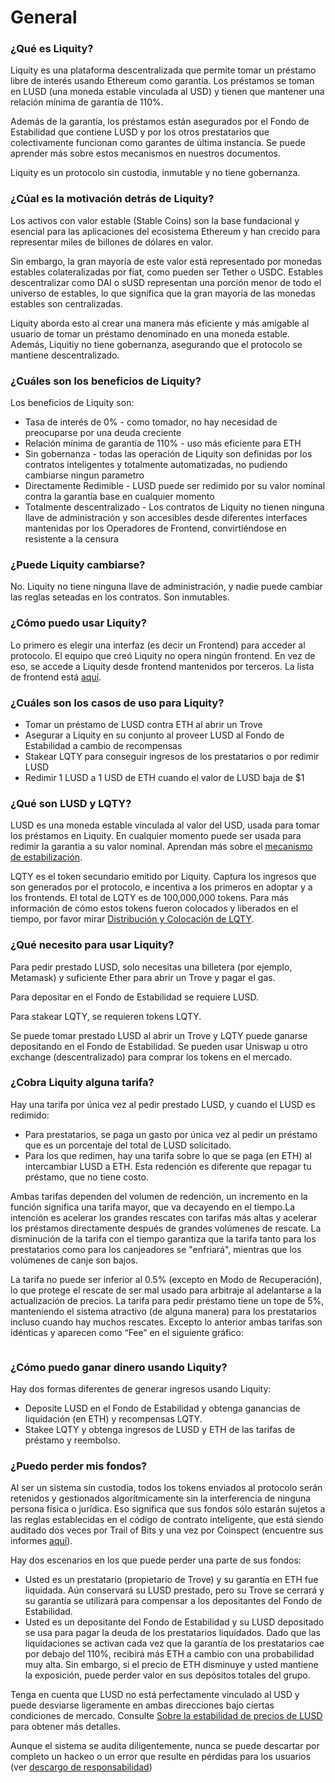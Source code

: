# General

### ¿Qué es Liquity?

Liquity es una plataforma descentralizada que permite tomar un préstamo libre de interés usando Ethereum como garantía. Los préstamos se toman en LUSD (una moneda estable vinculada al USD) y tienen que mantener una relación mínima de garantía de 110%.

Además de la garantía, los préstamos están asegurados por el Fondo de Estabilidad que contiene LUSD y por los otros prestatarios que colectivamente funcionan como garantes de última instancia. Se puede aprender más sobre estos mecanismos en nuestros documentos.

Liquity es un protocolo sin custodia, inmutable y no tiene gobernanza.

### ¿Cúal es la motivación detrás de Liquity?

Los activos con valor estable (Stable Coins) son la base fundacional y esencial para las aplicaciones del ecosistema Ethereum y han crecido para representar miles de billones de dólares en valor.

Sin embargo, la gran mayoría de este valor está representado por monedas estables colateralizadas por fiat, como pueden ser Tether o USDC. Estables descentralizar como DAI o sUSD representan una porción menor de todo el universo de estables, lo que significa que la gran mayoría de las monedas estables son centralizadas.

Liquity aborda esto al crear una manera más eficiente y más amigable al usuario de tomar un préstamo denominado en una moneda estable. Además, Liquitiy no tiene gobernanza, asegurando que el protocolo se mantiene descentralizado.

### ¿Cuáles son los beneficios de Liquity?

Los beneficios de Liquity son:

* Tasa de interés de 0% - como tomador, no hay necesidad de preocuparse por una deuda creciente
* Relación mínima de garantía de 110% - uso más eficiente para ETH
* Sin gobernanza - todas las operación de Liquity son definidas por los contratos inteligentes y totalmente automatizadas, no pudiendo cambiarse ningun parametro
* Directamente Redimible - LUSD puede ser redimido por su valor nominal contra la garantía base en cualquier momento
* Totalmente descentralizado - Los contratos de Liquity no tienen ninguna llave de administración y son accesibles desde diferentes interfaces mantenidas por los Operadores de Frontend, convirtiéndose en resistente a la censura

### ¿Puede Liquity cambiarse?

No. Liquity no tiene ninguna llave de administración, y nadie puede cambiar las reglas seteadas en los contratos. Son inmutables.

### ¿Cómo puedo usar Liquity?

Lo primero es elegir una interfaz (es decir un Frontend) para acceder al protocolo. El equipo que creó Liquity no opera ningún frontend. En vez de eso, se accede a Liquity desde frontend mantenidos por terceros. La lista de frontend está [aquí](https://www.liquity.org/frontend).

### ¿Cuáles son los casos de uso para Liquity?

* Tomar un préstamo de LUSD contra ETH al abrir un Trove
* Asegurar a Liquity en su conjunto al proveer LUSD al Fondo de Estabilidad a cambio de recompensas
* Stakear LQTY para conseguir ingresos de los prestatarios o por redimir LUSD
* Redimir 1 LUSD a 1 USD de ETH cuando el valor de LUSD baja de $1

### ¿Qué son LUSD y LQTY?

LUSD es una moneda estable vinculada al valor del USD, usada para tomar los préstamos en Liquity. En cualquier momento puede ser usada para redimir la garantia a su valor nominal. Aprendan más sobre el [mecanismo de estabilización](https://liquity.gitbook.io/spanish/faq/lusd-redenciones).&#x20;

LQTY es el token secundario emitido por Liquity. Captura los ingresos que son generados por el protocolo, e incentiva a los primeros en adoptar y a los frontends. El total de LQTY es de 100,000,000 tokens. Para más información de cómo estos tokens fueron colocados y liberados en el tiempo, por favor mirar [Distribución y Colocación de LQTY](https://liquity.gitbook.io/spanish/faq/recompensas-y-distribucion-de-lqty).

### ¿Qué necesito para usar Liquity?

Para pedir prestado LUSD, solo necesitas una billetera (por ejemplo, Metamask) y suficiente Ether para abrir un Trove y pagar el gas.

Para depositar en el Fondo de Estabilidad se requiere LUSD.

Para stakear LQTY, se requieren tokens LQTY.

Se puede tomar prestado LUSD al abrir un Trove y LQTY puede ganarse depositando en el Fondo de Estabilidad. Se pueden usar Uniswap u otro exchange (descentralizado) para comprar los tokens en el mercado.

### ¿Cobra Liquity alguna tarifa?

Hay una tarifa por única vez al pedir prestado LUSD, y cuando el LUSD es redimido:

* Para prestatarios, se paga un gasto por única vez al pedir un préstamo que es un porcentaje del total de LUSD solicitado.
* Para los que redimen, hay una tarifa sobre lo que se paga (en ETH) al intercambiar LUSD a ETH. Esta redención es diferente que repagar tu préstamo, que no tiene costo.

Ambas tarifas dependen del volumen de redención, un incremento en la función significa una tarifa mayor, que va decayendo en el tiempo.La intención es acelerar los grandes rescates con tarifas más altas y acelerar los préstamos directamente después de grandes volúmenes de rescate. La disminución de la tarifa con el tiempo garantiza que la tarifa tanto para los prestatarios como para los canjeadores se "enfriará", mientras que los volúmenes de canje son bajos.

La tarifa no puede ser inferior al 0.5% (excepto en Modo de Recuperación), lo que protege el rescate de ser mal usado para arbitraje al adelantarse a la actualización de precios. La tarifa para pedir préstamo tiene un tope de 5%, manteniendo el sistema atractivo (de alguna manera) para los prestatarios incluso cuando hay muchos rescates. Excepto lo anterior ambas tarifas son idénticas y aparecen como “Fee” en el siguiente gráfico:

<figure><img src="https://lh6.googleusercontent.com/8eBxyfBS7M-ca6cI5hJSbWFgvDMAs788__MXKYpXn2wi3KZ-gAbJvB5CZaBgpY1bmMlq3SRjmQDINr4quT0ay_rWH-DRZCs_BTGzSxj6PpKYrVfEzKS9firkDvpm35mXnkcj_OwkJsePKdRL-JtXzWmdMQX1mJMJO9xbHsjzuHCJjf7yBXQlOJC_lZhYfw" alt=""><figcaption></figcaption></figure>

### ¿Cómo puedo ganar dinero usando Liquity?

Hay dos formas diferentes de generar ingresos usando Liquity:

* Deposite LUSD en el Fondo de Estabilidad y obtenga ganancias de liquidación (en ETH) y recompensas LQTY.
* Stakee LQTY y obtenga ingresos de LUSD y ETH de las tarifas de préstamo y reembolso.

### ¿Puedo perder mis fondos?

Al ser un sistema sin custodia, todos los tokens enviados al protocolo serán retenidos y gestionados algorítmicamente sin la interferencia de ninguna persona física o jurídica. Eso significa que sus fondos sólo estarán sujetos a las reglas establecidas en el código de contrato inteligente, que está siendo auditado dos veces por Trail of Bits y una vez por Coinspect (encuentre sus informes [aquí](https://docs.liquity.org/documentation/resources)).

Hay dos escenarios en los que puede perder una parte de sus fondos:

* Usted es un prestatario (propietario de Trove) y su garantía en ETH fue liquidada. Aún conservará su LUSD prestado, pero su Trove se cerrará y su garantía se utilizará para compensar a los depositantes del Fondo de Estabilidad.
* Usted es un depositante del Fondo de Estabilidad y su LUSD depositado se usa para pagar la deuda de los prestatarios liquidados. Dado que las liquidaciones se activan cada vez que la garantía de los prestatarios cae por debajo del 110%, recibirá más ETH a cambio con una probabilidad muy alta. Sin embargo, si el precio de ETH disminuye y usted mantiene la exposición, puede perder valor en sus depósitos totales del grupo.

Tenga en cuenta que LUSD no está perfectamente vinculado al USD y puede desviarse ligeramente en ambas direcciones bajo ciertas condiciones de mercado. Consulte [Sobre la estabilidad de precios de LUSD](https://www.liquity.org/blog/on-price-stability-of-liquity) para obtener más detalles.

Aunque el sistema se audita diligentemente, nunca se puede descartar por completo un hackeo o un error que resulte en pérdidas para los usuarios (ver [descargo de responsabilidad](https://liquity.org/disclaimer))
